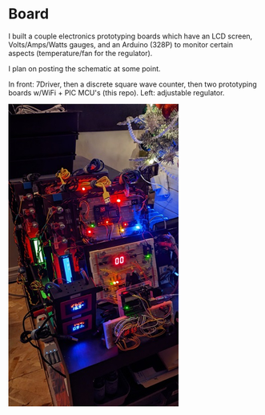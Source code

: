 # Board

I built a couple electronics prototyping boards which have an LCD screen, Volts/Amps/Watts gauges, and an Arduino (328P) to monitor certain aspects (temperature/fan for the regulator).

I plan on posting the schematic at some point.

In front: 7Driver, then a discrete square wave counter, then two prototyping boards w/WiFi + PIC MCU's (this repo). Left: adjustable regulator.

![Boards](Boards.jpg)
